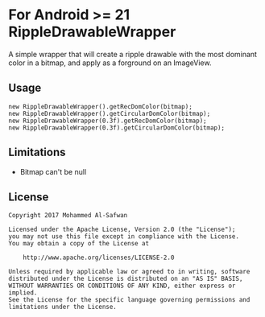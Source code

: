 For Android >= 21
RippleDrawableWrapper
===============

A simple wrapper that will create a ripple drawable with the most dominant color in a bitmap, and apply as a forground on an ImageView.


Usage
-----
```
new RippleDrawableWrapper().getRecDomColor(bitmap);
new RippleDrawableWrapper().getCircularDomColor(bitmap);
new RippleDrawableWrapper(0.3f).getRecDomColor(bitmap);
new RippleDrawableWrapper(0.3f).getCircularDomColor(bitmap);
```

Limitations
-----------
* Bitmap can't be null

License
-------

    Copyright 2017 Mohammed Al-Safwan

    Licensed under the Apache License, Version 2.0 (the "License");
    you may not use this file except in compliance with the License.
    You may obtain a copy of the License at

        http://www.apache.org/licenses/LICENSE-2.0

    Unless required by applicable law or agreed to in writing, software
    distributed under the License is distributed on an "AS IS" BASIS,
    WITHOUT WARRANTIES OR CONDITIONS OF ANY KIND, either express or implied.
    See the License for the specific language governing permissions and
    limitations under the License.
